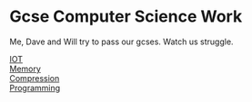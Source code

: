 # Gcse Computer Science Work
Me, Dave and Will try to pass our gcses.
Watch us struggle.


[IOT](https://github.com/zveric/GcseComputerScienceWork/tree/main/IOT)                               
[Memory](https://github.com/zveric/GcseComputerScienceWork/tree/main/Memory%20)  
[Compression](https://github.com/zveric/GcseComputerScienceWork/tree/main/Compression)  
[Programming](https://github.com/zveric/GcseComputerScienceWork/tree/main/Programming)

